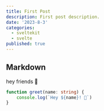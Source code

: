 ```yaml
---
title: First Post
description: First post description.
date: '2023-8-3'
categories:
  - sveltekit
  - svelte
published: true
---
```


## Markdown

hey friends 👋

```ts
function greet(name: string) {
	console.log(`Hey ${name}! 👋`)
}
```
